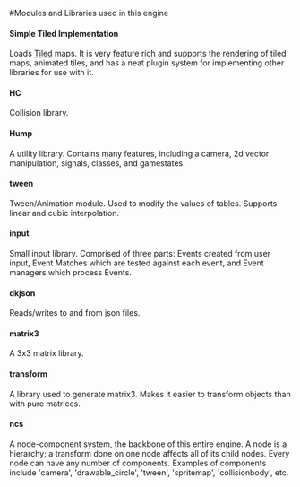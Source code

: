 #Modules and Libraries used in this engine

#### Simple Tiled Implementation
Loads [Tiled](http://www.mapeditor.org/) maps. It is very feature rich and supports the rendering of tiled maps, animated tiles, and has a neat plugin system for implementing other libraries for use with it.

#### HC
Collision library.

#### Hump
A utility library. Contains many features, including a camera, 2d vector manipulation, signals, classes, and gamestates.

#### tween
Tween/Animation module. Used to modify the values of tables. Supports linear and cubic interpolation.

#### input
Small input library. Comprised of three parts: Events created from user input,
Event Matches which are tested against each event, and Event managers which process Events.

#### dkjson
Reads/writes to and from json files.

#### matrix3
A 3x3 matrix library.

#### transform
A library used to generate matrix3. Makes it easier to transform objects than with pure matrices.

#### ncs
A node-component system, the backbone of this entire engine. A node is a hierarchy; a transform done on one node affects all of its child nodes. Every node can have any number of components. Examples of components include 'camera', 'drawable_circle', 'tween', 'spritemap', 'collisionbody', etc.
